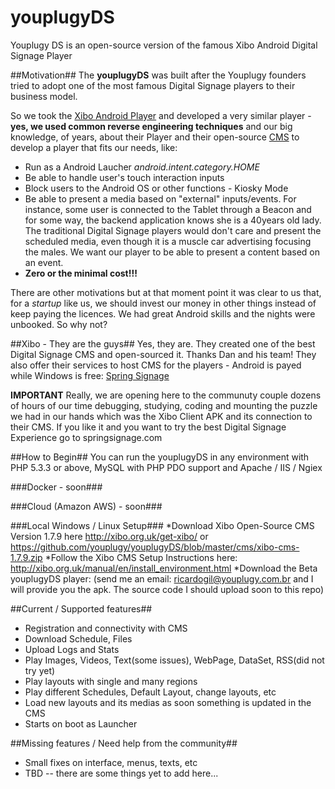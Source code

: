 # youplugyDS
Youplugy DS is an open-source version of the famous Xibo Android Digital Signage Player 

##Motivation##
The **youplugyDS** was built after the Youplugy founders tried to adopt one of the most famous Digital Signage players to their business model.    


So we took the [Xibo Android Player](http://http://xibo.org.uk/)  and developed a very similar player - **yes, we used common reverse engineering techniques** and our big knowledge, of years, about their Player and their open-source [CMS](http://xibo.org.uk/get-xibo/) to develop a player that fits our needs, like:
* Run as a Android Laucher *android.intent.category.HOME*
* Be able to handle user's touch interaction inputs
* Block users to the Android OS or other functions - Kiosky Mode
* Be able to present a media based on "external" inputs/events. For instance, some user is connected to the Tablet through a Beacon and for some way, the backend application knows she is a 40years old lady. The traditional Digital Signage players would don't care and present the scheduled media, even though it is a muscle car advertising focusing the males. We want our player to be able to present a content based on an event. 
* **Zero or the minimal cost!!!**


There are other motivations but at that moment point it was clear to us that, for a *startup* like us, we should invest our money in other things instead of keep paying the licences. We had great Android skills and the nights were unbooked. So why not?

##Xibo - They are the guys##
Yes, they are. They created one of the best Digital Signage CMS and open-sourced it. Thanks Dan and his team!
They also offer their services to host CMS for the players - Android is payed while Windows is free: [Spring Signage](https://springsignage.com/)

**IMPORTANT**
Really, we are opening here to the communuty couple dozens of hours of our time debugging, studying, coding and mounting the puzzle we had in our hands which was the Xibo Client APK and its connection to their CMS.
If you like it and you want to try the best Digital Signage Experience go to springsignage.com



##How to Begin##
You can run the youplugyDS in any environment with PHP 5.3.3 or above, MySQL with PHP PDO support and Apache / IIS / Ngiex

###Docker - soon###

###Cloud (Amazon AWS) - soon###

###Local Windows / Linux Setup###
*Download Xibo Open-Source CMS Version 1.7.9 here http://xibo.org.uk/get-xibo/ or https://github.com/youplugy/youplugyDS/blob/master/cms/xibo-cms-1.7.9.zip
*Follow the Xibo CMS Setup Instructions here: http://xibo.org.uk/manual/en/install_environment.html
*Download the Beta youplugyDS player: (send me an email: ricardogil@youplugy.com.br and I will provide you the apk. The source code I should upload soon to this repo)


##Current / Supported features##
* Registration and connectivity with CMS
* Download Schedule, Files
* Upload Logs and Stats
* Play Images, Videos, Text(some issues), WebPage, DataSet, RSS(did not try yet)
* Play layouts with single and many regions
* Play different Schedules, Default Layout, change layouts, etc
* Load new layouts and its medias as soon something is updated in the CMS
* Starts on boot as Launcher

##Missing features / Need help from the community##
* Small fixes on interface, menus, texts, etc
* TBD -- there are some things yet to add here...












